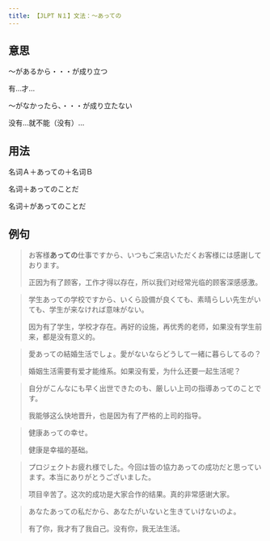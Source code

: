 ```yaml
---
title: 【JLPT N１】文法：〜あっての
---
```


## 意思

〜があるから・・・が成り立つ

有…才…

〜がなかったら、・・・が成り立たない

没有…就不能（没有）…

## 用法

名词Ａ＋あっての＋名词Ｂ

名词＋あってのことだ

名词＋があってのことだ

## 例句

> お客様**あっての**仕事ですから、いつもご来店いただくお客様には感謝しております。
>
> 正因为有了顾客，工作才得以存在，所以我们对经常光临的顾客深感感激。

> 学生あっての学校ですから、いくら設備が良くても、素晴らしい先生がいても、学生が来なければ意味がない。
>
> 因为有了学生，学校才存在。再好的设施，再优秀的老师，如果没有学生前来，都是没有意义的。

> 愛あっての結婚生活でしょ。愛がないならどうして一緒に暮らしてるの？
>
> 婚姻生活需要有爱才能维系。如果没有爱，为什么还要一起生活呢？

> 自分がこんなにも早く出世できたのも、厳しい上司の指導あってのことです。
> 
> 我能够这么快地晋升，也是因为有了严格的上司的指导。

> 健康あっての幸せ。
> 
> 健康是幸福的基础。

> プロジェクトお疲れ様でした。今回は皆の協力あっての成功だと思っています。本当にありがとうございました。
> 
> 项目辛苦了。这次的成功是大家合作的结果。真的非常感谢大家。

> あなたあっての私だから、あなたがいないと生きていけないのよ。
> 
> 有了你，我才有了我自己。没有你，我无法生活。